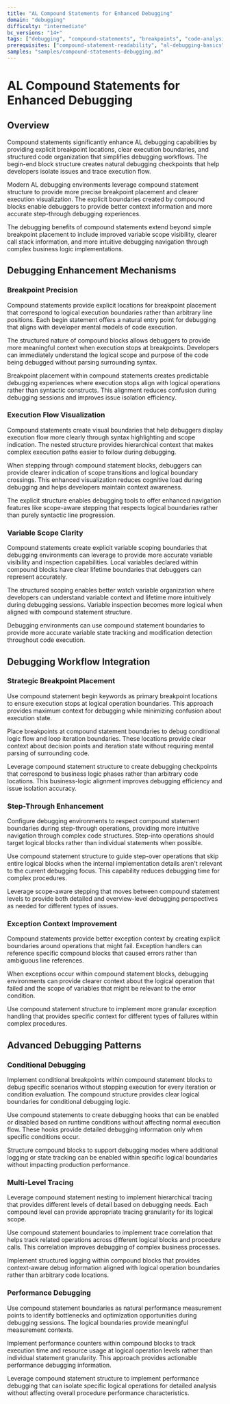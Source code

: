 ```yaml
---
title: "AL Compound Statements for Enhanced Debugging"
domain: "debugging"
difficulty: "intermediate"
bc_versions: "14+"
tags: ["debugging", "compound-statements", "breakpoints", "code-analysis"]
prerequisites: ["compound-statement-readability", "al-debugging-basics"]
samples: "samples/compound-statements-debugging.md"
---
```


# AL Compound Statements for Enhanced Debugging

## Overview

Compound statements significantly enhance AL debugging capabilities by providing explicit breakpoint locations, clear execution boundaries, and structured code organization that simplifies debugging workflows. The begin-end block structure creates natural debugging checkpoints that help developers isolate issues and trace execution flow.

Modern AL debugging environments leverage compound statement structure to provide more precise breakpoint placement and clearer execution visualization. The explicit boundaries created by compound blocks enable debuggers to provide better context information and more accurate step-through debugging experiences.

The debugging benefits of compound statements extend beyond simple breakpoint placement to include improved variable scope visibility, clearer call stack information, and more intuitive debugging navigation through complex business logic implementations.

## Debugging Enhancement Mechanisms

### Breakpoint Precision

Compound statements provide explicit locations for breakpoint placement that correspond to logical execution boundaries rather than arbitrary line positions. Each begin statement offers a natural entry point for debugging that aligns with developer mental models of code execution.

The structured nature of compound blocks allows debuggers to provide more meaningful context when execution stops at breakpoints. Developers can immediately understand the logical scope and purpose of the code being debugged without parsing surrounding syntax.

Breakpoint placement within compound statements creates predictable debugging experiences where execution stops align with logical operations rather than syntactic constructs. This alignment reduces confusion during debugging sessions and improves issue isolation efficiency.

### Execution Flow Visualization

Compound statements create visual boundaries that help debuggers display execution flow more clearly through syntax highlighting and scope indication. The nested structure provides hierarchical context that makes complex execution paths easier to follow during debugging.

When stepping through compound statement blocks, debuggers can provide clearer indication of scope transitions and logical boundary crossings. This enhanced visualization reduces cognitive load during debugging and helps developers maintain context awareness.

The explicit structure enables debugging tools to offer enhanced navigation features like scope-aware stepping that respects logical boundaries rather than purely syntactic line progression.

### Variable Scope Clarity

Compound statements create explicit variable scoping boundaries that debugging environments can leverage to provide more accurate variable visibility and inspection capabilities. Local variables declared within compound blocks have clear lifetime boundaries that debuggers can represent accurately.

The structured scoping enables better watch variable organization where developers can understand variable context and lifetime more intuitively during debugging sessions. Variable inspection becomes more logical when aligned with compound statement structure.

Debugging environments can use compound statement boundaries to provide more accurate variable state tracking and modification detection throughout code execution.

## Debugging Workflow Integration

### Strategic Breakpoint Placement

Use compound statement begin keywords as primary breakpoint locations to ensure execution stops at logical operation boundaries. This approach provides maximum context for debugging while minimizing confusion about execution state.

Place breakpoints at compound statement boundaries to debug conditional logic flow and loop iteration boundaries. These locations provide clear context about decision points and iteration state without requiring mental parsing of surrounding code.

Leverage compound statement structure to create debugging checkpoints that correspond to business logic phases rather than arbitrary code locations. This business-logic alignment improves debugging efficiency and issue isolation accuracy.

### Step-Through Enhancement

Configure debugging environments to respect compound statement boundaries during step-through operations, providing more intuitive navigation through complex code structures. Step-into operations should target logical blocks rather than individual statements when possible.

Use compound statement structure to guide step-over operations that skip entire logical blocks when the internal implementation details aren't relevant to the current debugging focus. This capability reduces debugging time for complex procedures.

Leverage scope-aware stepping that moves between compound statement levels to provide both detailed and overview-level debugging perspectives as needed for different types of issues.

### Exception Context Improvement

Compound statements provide better exception context by creating explicit boundaries around operations that might fail. Exception handlers can reference specific compound blocks that caused errors rather than ambiguous line references.

When exceptions occur within compound statement blocks, debugging environments can provide clearer context about the logical operation that failed and the scope of variables that might be relevant to the error condition.

Use compound statement structure to implement more granular exception handling that provides specific context for different types of failures within complex procedures.

## Advanced Debugging Patterns

### Conditional Debugging

Implement conditional breakpoints within compound statement blocks to debug specific scenarios without stopping execution for every iteration or condition evaluation. The compound structure provides clear logical boundaries for conditional debugging logic.

Use compound statements to create debugging hooks that can be enabled or disabled based on runtime conditions without affecting normal execution flow. These hooks provide detailed debugging information only when specific conditions occur.

Structure compound blocks to support debugging modes where additional logging or state tracking can be enabled within specific logical boundaries without impacting production performance.

### Multi-Level Tracing

Leverage compound statement nesting to implement hierarchical tracing that provides different levels of detail based on debugging needs. Each compound level can provide appropriate tracing granularity for its logical scope.

Use compound statement boundaries to implement trace correlation that helps track related operations across different logical blocks and procedure calls. This correlation improves debugging of complex business processes.

Implement structured logging within compound blocks that provides context-aware debug information aligned with logical operation boundaries rather than arbitrary code locations.

### Performance Debugging

Use compound statement boundaries as natural performance measurement points to identify bottlenecks and optimization opportunities during debugging sessions. The logical boundaries provide meaningful measurement contexts.

Implement performance counters within compound blocks to track execution time and resource usage at logical operation levels rather than individual statement granularity. This approach provides actionable performance debugging information.

Leverage compound statement structure to implement performance debugging that can isolate specific logical operations for detailed analysis without affecting overall procedure performance characteristics.